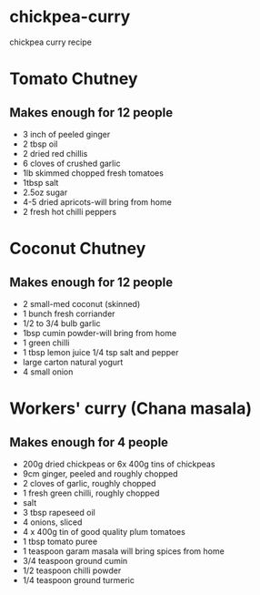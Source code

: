 # chickpea-curry
chickpea curry recipe

# Tomato Chutney
 
## Makes enough for 12 people
 
- 3 inch of peeled ginger
- 2 tbsp oil
- 2 dried red chillis
- 6 cloves of crushed garlic
- 1lb skimmed chopped fresh tomatoes
- 1tbsp salt
- 2.5oz sugar
- 4-5 dried apricots-will bring from home
- 2 fresh hot chilli peppers
 
# Coconut Chutney
 
## Makes enough for 12 people
 
- 2 small-med coconut (skinned)
- 1 bunch fresh corriander
- 1/2 to 3/4 bulb garlic
- 1bsp cumin powder-will bring from home
- 1 green chilli
- 1 tbsp lemon juice 1/4 tsp salt and pepper
- large carton natural yogurt
- 4 small onion
 
# Workers' curry (Chana masala)
 
## Makes enough for 4 people
 
- 200g dried chickpeas or 6x 400g tins of chickpeas
- 9cm ginger, peeled and roughly chopped
- 2 cloves of garlic, roughly chopped
- 1 fresh green chilli, roughly chopped
- salt
- 3 tbsp rapeseed oil
- 4 onions, sliced
- 4 x 400g tin of good quality plum tomatoes
- 1 tbsp tomato puree
- 1 teaspoon garam masala will bring spices from home
- 3/4 teaspoon ground cumin
- 1/2 teaspoon chilli powder
- 1/4 teaspoon ground turmeric

